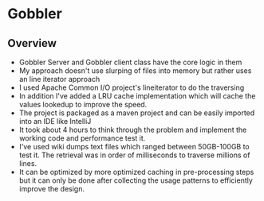 # Gobbler

## Overview

* Gobbler Server and Gobbler client class have the core logic in them
* My approach doesn't use slurping of files into memory but rather uses an line iterator approach
* I used Apache Common I/O project's lineiterator to do the traversing
* In addition I've added a LRU cache implementation which will cache the values lookedup to improve the speed.
* The project is packaged as a maven project and can be easily imported into an IDE like IntelliJ
* It took about 4 hours to think through the problem and implement the working code and performance test it.
* I've used wiki dumps text files which ranged between 50GB-100GB to test it. The retrieval was in order of milliseconds to traverse millions of lines.
* It can be optimized by more optimized caching in pre-processing steps but it can only be done after collecting the usage patterns to efficiently improve the design.
